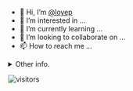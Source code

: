 - 👋 Hi, I’m [@loyep](https://github.com/loyep)
- 👀 I’m interested in ...
- 🌱 I’m currently learning ...
- 💞️ I’m looking to collaborate on ...
- 📫 How to reach me ...

<details>
  <summary>Other info.</summary>
  <br>

<!--START_SECTION:waka-->

```text
Vue.js       7 hrs 47 mins   ██████████████████░░░░░░░   71.93 %
TypeScript   1 hr 47 mins    ████░░░░░░░░░░░░░░░░░░░░░   16.51 %
Markdown     42 mins         █▓░░░░░░░░░░░░░░░░░░░░░░░   06.48 %
JavaScript   29 mins         █░░░░░░░░░░░░░░░░░░░░░░░░   04.52 %
JSON         3 mins          ░░░░░░░░░░░░░░░░░░░░░░░░░   00.53 %
```

<!--END_SECTION:waka-->

</details>

![visitors](https://visitor-badge.glitch.me/badge?page_id=loyep.loyep)
